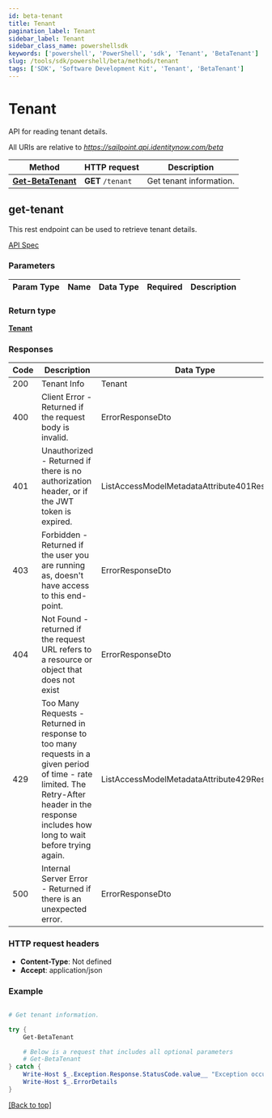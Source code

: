 ```yaml
---
id: beta-tenant
title: Tenant
pagination_label: Tenant
sidebar_label: Tenant
sidebar_class_name: powershellsdk
keywords: ['powershell', 'PowerShell', 'sdk', 'Tenant', 'BetaTenant']
slug: /tools/sdk/powershell/beta/methods/tenant
tags: ['SDK', 'Software Development Kit', 'Tenant', 'BetaTenant']
---
```


# Tenant

API for reading tenant details.

All URIs are relative to *https://sailpoint.api.identitynow.com/beta*

| Method | HTTP request | Description |
| --- | --- | --- |
| [**Get-BetaTenant**](#get-tenant) | **GET** `/tenant` | Get tenant information. |

## get-tenant

This rest endpoint can be used to retrieve tenant details.

[API Spec](https://developer.sailpoint.com/docs/api/beta/get-tenant)

### Parameters

| Param Type | Name | Data Type | Required | Description |
| ---------- | ---- | --------- | -------- | ----------- |

### Return type

[**Tenant**](../models/tenant)

### Responses

| Code | Description | Data Type |
| --- | --- | --- |
| 200 | Tenant Info | Tenant |
| 400 | Client Error - Returned if the request body is invalid. | ErrorResponseDto |
| 401 | Unauthorized - Returned if there is no authorization header, or if the JWT token is expired. | ListAccessModelMetadataAttribute401Response |
| 403 | Forbidden - Returned if the user you are running as, doesn&#39;t have access to this end-point. | ErrorResponseDto |
| 404 | Not Found - returned if the request URL refers to a resource or object that does not exist | ErrorResponseDto |
| 429 | Too Many Requests - Returned in response to too many requests in a given period of time - rate limited. The Retry-After header in the response includes how long to wait before trying again. | ListAccessModelMetadataAttribute429Response |
| 500 | Internal Server Error - Returned if there is an unexpected error. | ErrorResponseDto |

### HTTP request headers

- **Content-Type**: Not defined
- **Accept**: application/json

### Example

```powershell

# Get tenant information.

try {
    Get-BetaTenant

    # Below is a request that includes all optional parameters
    # Get-BetaTenant
} catch {
    Write-Host $_.Exception.Response.StatusCode.value__ "Exception occurred when calling Get-BetaTenant"
    Write-Host $_.ErrorDetails
}
```

[[Back to top]](#)
